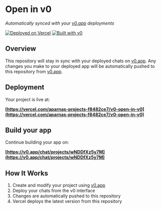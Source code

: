 # Open in v0

*Automatically synced with your [v0.app](https://v0.app) deployments*

[![Deployed on Vercel](https://img.shields.io/badge/Deployed%20on-Vercel-black?style=for-the-badge&logo=vercel)](https://vercel.com/aparnas-projects-f8482ce7/v0-open-in-v0)
[![Built with v0](https://img.shields.io/badge/Built%20with-v0.app-black?style=for-the-badge)](https://v0.app/chat/projects/wNDDfXz5y7M)

## Overview

This repository will stay in sync with your deployed chats on [v0.app](https://v0.app).
Any changes you make to your deployed app will be automatically pushed to this repository from [v0.app](https://v0.app).

## Deployment

Your project is live at:

**[https://vercel.com/aparnas-projects-f8482ce7/v0-open-in-v0](https://vercel.com/aparnas-projects-f8482ce7/v0-open-in-v0)**

## Build your app

Continue building your app on:

**[https://v0.app/chat/projects/wNDDfXz5y7M](https://v0.app/chat/projects/wNDDfXz5y7M)**

## How It Works

1. Create and modify your project using [v0.app](https://v0.app)
2. Deploy your chats from the v0 interface
3. Changes are automatically pushed to this repository
4. Vercel deploys the latest version from this repository